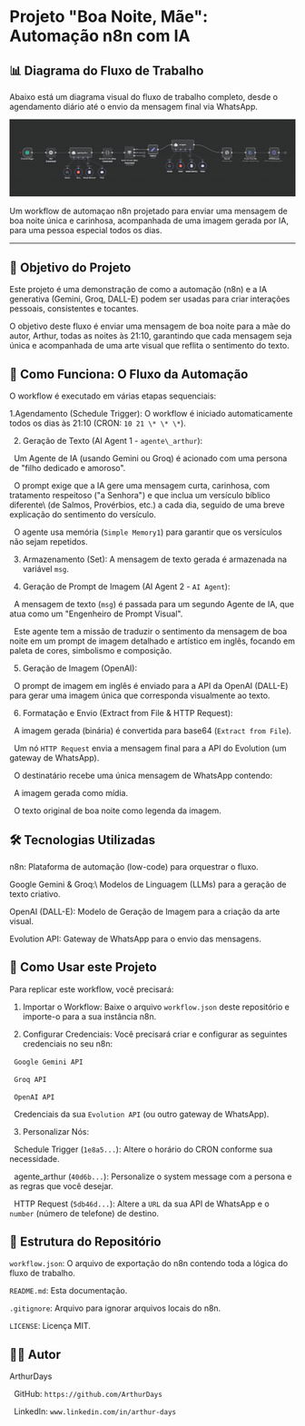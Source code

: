#  Projeto "Boa Noite, Mãe": Automação n8n com IA

## 📊 Diagrama do Fluxo de Trabalho

Abaixo está um diagrama visual do fluxo de trabalho completo, desde o agendamento diário até o envio da mensagem final via WhatsApp.

![Diagrama do fluxo de trabalho n8n](assets/diagrama_fluxo.png)


Um workflow de automaçao n8n projetado para enviar uma mensagem de boa noite única e carinhosa, acompanhada de uma imagem gerada por IA, para uma pessoa especial todos os dias.





---



## 🎯 Objetivo do Projeto



Este projeto é uma demonstração de como a automação (n8n) e a IA generativa (Gemini, Groq, DALL-E) podem ser usadas para criar interações pessoais, consistentes e tocantes.



O objetivo deste fluxo é enviar uma mensagem de boa noite para a mãe do autor, Arthur, todas as noites às 21:10, garantindo que cada mensagem seja única e acompanhada de uma arte visual que reflita o sentimento do texto.



## 🤖 Como Funciona: O Fluxo da Automação



O workflow é executado em várias etapas sequenciais:



1.Agendamento (Schedule Trigger): O workflow é iniciado automaticamente todos os dias às 21:10 (CRON: `10 21 \* \* \*`).



2.  Geração de Texto (AI Agent 1 - `agente\_arthur`):

&nbsp;   Um Agente de IA (usando Gemini ou Groq) é acionado com uma persona de "filho dedicado e amoroso".

&nbsp;   O prompt exige que a IA gere uma mensagem curta, carinhosa, com tratamento respeitoso ("a Senhora") e que inclua um versículo bíblico diferente\ (de Salmos, Provérbios, etc.) a cada dia, seguido de uma breve explicação do sentimento do versículo.

&nbsp;   O agente usa memória (`Simple Memory1`) para garantir que os versículos não sejam repetidos.



3.   Armazenamento (Set): A mensagem de texto gerada é armazenada na variável `msg`.



4.  Geração de Prompt de Imagem (AI Agent 2 - `AI Agent`):

&nbsp;   A mensagem de texto (`msg`) é passada para um segundo Agente de IA, que atua como um "Engenheiro de Prompt Visual".

&nbsp;   Este agente tem a missão de traduzir o sentimento da mensagem de boa noite em um prompt de imagem detalhado e artístico em inglês, focando em paleta de cores, simbolismo e composição.



5.  Geração de Imagem (OpenAI):

&nbsp;    O prompt de imagem em inglês é enviado para a API da OpenAI (DALL-E) para gerar uma imagem única que corresponda visualmente ao texto.



6.  Formatação e Envio (Extract from File \& HTTP Request):

&nbsp;    A imagem gerada (binária) é convertida para base64 (`Extract from File`).

&nbsp;    Um nó `HTTP Request` envia a mensagem final para a API do Evolution (um gateway de WhatsApp).

&nbsp;    O destinatário recebe uma única mensagem de WhatsApp contendo:

&nbsp;        A imagem gerada como mídia.

&nbsp;        O texto original de boa noite como legenda da imagem.



## 🛠️ Tecnologias Utilizadas



n8n: Plataforma de automação (low-code) para orquestrar o fluxo.

Google Gemini \& Groq:\ Modelos de Linguagem (LLMs) para a geração de texto criativo.

OpenAI (DALL-E): Modelo de Geração de Imagem para a criação da arte visual.

Evolution API: Gateway de WhatsApp para o envio das mensagens.



## 🚀 Como Usar este Projeto



Para replicar este workflow, você precisará:



1.  Importar o Workflow: Baixe o arquivo `workflow.json` deste repositório e importe-o para a sua instância n8n.

2.  Configurar Credenciais: Você precisará criar e configurar as seguintes credenciais no seu n8n:

&nbsp;    `Google Gemini API`

&nbsp;    `Groq API`

&nbsp;    `OpenAI API`

&nbsp;    Credenciais da sua `Evolution API` (ou outro gateway de WhatsApp).

3.  Personalizar Nós:

&nbsp;  Schedule Trigger (`1e8a5...`): Altere o horário do CRON conforme sua necessidade.

&nbsp;   agente\_arthur (`40d6b...`): Personalize o system message com a persona e as regras que você desejar.

&nbsp;   HTTP Request (`5db46d...`): Altere a `URL` da sua API de WhatsApp e o `number` (número de telefone) de destino.



## 📁 Estrutura do Repositório



`workflow.json`: O arquivo de exportação do n8n contendo toda a lógica do fluxo de trabalho.

`README.md`\: Esta documentação.

`.gitignore`: Arquivo para ignorar arquivos locais do n8n.

`LICENSE`: Licença MIT.



## 👨‍💻 Autor



ArthurDays

&nbsp;    GitHub: `https://github.com/ArthurDays`

&nbsp;    LinkedIn: `www.linkedin.com/in/arthur-days` 

